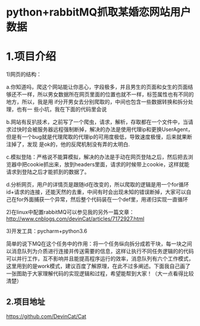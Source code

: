 # python+rabbitMQ抓取某婚恋网站用户数据



# 1.项目介绍

1)网页的结构：

​         a.你知道吗，爬这个网站能让你恶心，字段极多，并且男生的页面和女生的页面结够还不一样，所以男女数据所在网页里面的位置也就不一样，标签属性也有不同的地方，所以，我是用 if分开男女去分别爬取的，中间也包含一些数据转换和拆分处理，也有一        些小坑，我在下面的代码里会说

​         b.网站有反扒技术，之前写了一个爬虫，请求，解析，存取都在一个文件中，当请求过快时会被服务器远程强制断掉，解决的办法是使用代理ip和更换UserAgent，但是有一个bug就是代理爬取的代理ip的可用度极低，导致速度极慢，后来就果断注掉了，发现        是ok的，他的反爬机制没有弄的太明白.

​         c.模拟登陆：严格说不能算模拟，解决的办法是手动在网页登陆之后，然后把去浏览器中把cookie抓出来，放到headers里面，请求的时候带上cookie，这样就能请求到登陆之后才能抓到的数据了。

​         d.分析网页，用户的详情页是跟随id在改变的，所以爬取的逻辑是用一个for循环id+请求的连接，还能天然的去重，中间有时会出现未知的错误断掉，大家可以自己在for外面捕获一个异常，然后整个代码装在一个def里，用递归实现一直循环

 2)在linux中配置rabbitMQ可以参见我的另外一篇文章：http://www.cnblogs.com/devinCat/articles/7172927.html

3)开发工具：pycharm+python3.6

简单的说下MQ在这个任务中的作用：将一个任务纵向拆分成若干块，每一块之间以消息队列为介质进行连接并传送需要的信息，这样让执行不同任务逻辑的的代码可以并行工作，互不影响并且能提高程序运行的效率，消息队列有六个工作模式，这里用到的是work模式，建议百度了解原理，在此不过多阐述。下面我自己画了一张图助于大家理解代码的实现逻辑和过程，希望能帮到大家！（大一点看得比较清楚）

## 2.项目地址

https://github.com/DevinCat/Cat